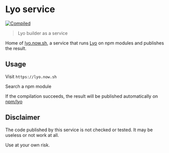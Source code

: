 # Lyo service

[![Compiled](https://flat.badgen.net/runkit/npm-user-packages-counter-1vlfkqk9ojcx/lyo)](https://www.npmjs.com/~lyo)

> Lyo builder as a service

Home of [lyo.now.sh](https://lyo.now.sh), a service that runs [Lyo](https://github.com/bokub/lyo) on npm modules and publishes the result.


## Usage

Visit `https://lyo.now.sh`

Search a npm module

If the compilation succeeds, the result will be published automatically on [npm/lyo](https://www.npmjs.com/~lyo)


## Disclaimer

The code published by this service is not checked or tested. It may be useless or not work at all.

Use at your own risk.
